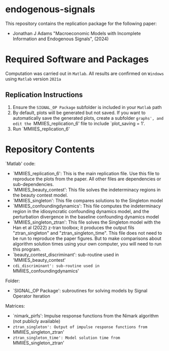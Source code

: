 # endogenous-signals

This repository contains the replication package for the following paper:

* Jonathan J Adams "Macroeconomic Models with Incomplete Information and Endogenous Signals", (2024)

# Required Software and Packages

Computation was carried out in `Matlab`.  All results are confirmed on `Windows` using `Matlab` version `2021a`

## Replication Instructions

1. Ensure the `SIGNAL_OP Package` subfolder is included in your `Matlab` path
2. By default, plots will be generated but not saved.  If you want to automatically save the generated plots, create a subfolder `graphs', and edit the `MMIIES_replication_6' file to include `plot_saving = 1'.
3. Run `MMIIES_replication_6'


# Repository Contents

`Matlab' code:

* `MMIIES_replication_6': This is the main replication file.  Use this file to reproduce the plots from the paper. All other files are dependencies or sub-dependencies.
* `MMIIES_beauty_contest': This file solves the indeterminacy regions in the beauty contest model.
* `MMIIES_singleton': This file compares solutions to the Singleton model
* `MMIIES_confoundingdynamics': This file computes the indeterminacy region in the idiosyncratic confounding dynamics model, and the perturbation divergence in the baseline confounding dynamics model
* `MMIIES_singleton_ztran': This file solves the Singleton model with the Han et al (2022) z-tran toolbox; it produces the output fils "ztran_singleton" and "ztran_singleton_time".  This file does not need to be run to reproduce the paper figures.  But to make comparisons about algorithm solution times using your own computer, you will need to run this program.
* `beauty_contest_discriminant': sub-routine used in 'MMIIES_beauty_contest'
* `cdi_discriminant': sub-routine used in `MMIIES_confoundingdynamics' 

Folder:

* `SIGNAL_OP Package': subroutines for solving models by Signal Operator Iteration

Matrices:

* `nimark_pirfs': Impulse response functions from the Nimark algorithm (not publicly available)
* `ztran_singleton': Output of impulse response functions from `MMIIES_singleton_ztran'
* `ztran_singleton_time': Model solution time from `MMIIES_singleton_ztran'


